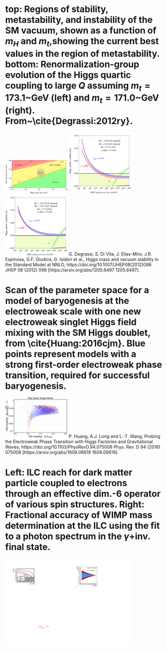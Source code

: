 # top: Regions of stability, metastability, and instability of the SM vacuum, shown as a function of $m_H$ and $m_t$,showing the current best values in the region of metastability. bottom: Renormalization-group evolution of the Higgs quartic coupling to large $Q$ assuming $m_t = 173.1$~GeV (left) and $m_t = 171.0$~GeV (right). From~\cite{Degrassi:2012ry}. 
<img src="figures/deadoraliveG2012.png" width="200" /> 
<img src="figures/runeff.png" width="200" /> 
<img src="figures/runeff2.png" width="200" /> 
G. Degrassi, S. Di Vita, J. Elias-Miro, J.R. Espinosa, G.F. Giudice, G. Isidori et al., Higgs mass and vacuum stability in the Standard Model at NNLO, https://doi.org/10.1007/JHEP08(2012)098 JHEP   08 (2012) 098 [https://arxiv.org/abs/1205.6497  1205.6497].  


# Scan of the parameter space for a model of baryogenesis at the electroweak scale with one new electroweak singlet Higgs field mixing with the SM Higgs doublet, from \cite{Huang:2016cjm}. Blue points represent models with a strong first-order electroweak phase transition, required for successful baryogenesis.
<img src="figures/Huang-2.png" width="200" /> 
P. Huang, A.J. Long and L.-T. Wang, Probing the Electroweak Phase Transition with Higgs Factories and Gravitational Waves, https://doi.org/10.1103/PhysRevD.94.075008 Phys. Rev. D   94 (2016) 075008 [https://arxiv.org/abs/1608.06619  1608.06619].  


# Left: ILC reach for dark matter particle coupled to electrons through an effective dim.-6 operator of various spin structures. Right: Fractional accuracy of WIMP mass determination at the ILC using the fit to a photon spectrum in the $\gamma+$inv. final state.
<img src="figures/ILC_WIMP_EFT_Reach.png" width="200" /> 
<img src="figures/ILC_WIMP_Mass.png" width="200" /> 


